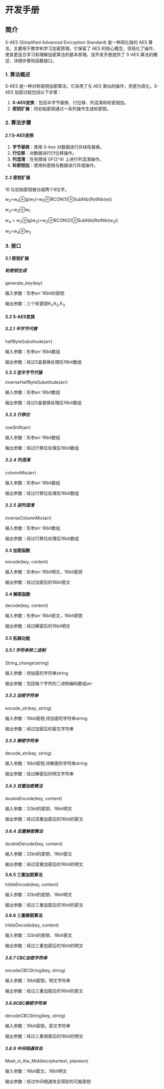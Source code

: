 # 开发手册

## 简介

S-AES (Simplified Advanced Encryption Standard) 是一种简化版的 AES 算法，主要用于教学和学习加密原理。它保留了 AES 的核心概念，但简化了操作，使其更适合学习和理解加密算法的基本原理。该开发手册提供了 S-AES 算法的概述、详细步骤和函数接口。

### **1. 算法概述**

S-AES 是一种对称密钥加密算法，它采用了与 AES 类似的操作，但更为简化。S-AES 加密过程包括以下步骤：

1. **S-AES变换**：包括半字节替换、行位移、列混淆和轮密钥加。
2. **密钥扩展**：将初始密钥通过一系列操作生成轮密钥。

### **2. 算法步骤**

#### 2.1 S-AES变换

1. **字节替换**：使用 S-box 对数据进行非线性替换。
2. **行位移**：对数据进行行位移操作。
3. **列混淆**：在有限域 GF(2^4) 上进行列混淆操作。
4. **轮密钥加**：使用轮密钥与数据进行异或操作。

#### 2.2 密钥扩展

 16 位初始密钥被分成两个8位字。

w<sub>2</sub>=w<sub>0</sub>⊕g(w<sub>1</sub>)=w<sub>0</sub>⊕RCON(1)⊕SubNib(RotNib(w))

w<sub>3</sub>=w<sub>2</sub>⊕w<sub>1</sub>

w<sub>4</sub> = w<sub>2</sub>⊕g(w<sub>3</sub>)=w<sub>2</sub>⊕RCON(2)⊕SubNib(RotNib(w<sub>3</sub>))

w<sub>5</sub>=w<sub>4</sub>⊕w<sub>3</sub>

### **3. 接口**

#### 3.1 密钥扩展

##### 轮密钥生成

generate_key(key)

输入参数：形参arr  16bit的密钥

输出参数：三个轮密钥K<sub>1</sub>,K<sub>2</sub>,K<sub>3</sub>

#### 3.2 S-AES变换

##### 3.2.1 半字节代替 

halfByteSubstitude(arr)

输入参数：形参arr 16bit数组

输出参数：经过S盒替换处理后16bit数组

**3.2.2 逆半字节代替**

inverseHalfByteSubstitude(arr)

输入参数：形参arr 16bit数组

输出参数：经过S盒替换处理后16bit数组

##### 3.2.3 行移位

rowShift(arr)

输入参数：形参arr 16bit数组

输出参数：经过行移位处理后16bit数组

##### 3.2.4 列混淆

columnMix(arr)

输入参数：形参arr 16bit数组

输出参数：经过行移位处理后16bit数组

##### 3.2.5 逆列混淆

inverseColumnMix(arr)

输入参数：形参arr 16bit数组

输出参数：经过行移位处理后16bit数组

#### 3.3 加密函数

encode(key, content)

输入参数：形参arr 16bit明文，16bit密钥

输出参数：经过加密后的16bit密文

#### 3.4 解密函数

decode(key, content)

输入参数：形参arr 16bit密文，16bit密钥

输出参数：经过解密后的16bit明文

####  3.5 拓展功能

##### 3.5.1 字符串转二进制

String_change(string)

输入参数：待加密的字符串string

输出参数：包括每个字符的二进制编码数组arr

##### 3.5.2 加密字符串

encode_str(key, string)

输入参数：16bit密钥,待加密的字符串string

输出参数：经过加密后的密文字符串

##### 3.5.3 解密字符串

decode_str(key, string)

输入参数：16bit密钥,待解密的字符串string

输出参数：经过解密后的明文字符串

##### 3.6.3 **双重加密算法**

doubleEncode(key, content)

输入参数：32bit的密钥、16bit明文

输出参数：经过双重加密后的16bit的密文

##### 3.6.4 **双重解密算法**

doubleDecode(key, content)

输入参数：32bit的密钥、16bit密文

输出参数：经过双重加密后的16bit的明文 

 **3.6.5 三重加密算法**

tribleEncode(key, content)

输入参数：32bit的密钥、16bit明文

输出参数：经过三重加密后的16bit的密文

 **3.6.6 三重解密算法**

tribleDecode(key, content)

输入参数：32bit的密钥、16bit密文

输出参数：经过三重加密后的16bit的明文

##### 3.6.7 **CBC加密字符串**

encodeCBCString(key, string)

输入参数：16bit密钥，明文字符串

输出参数：经过三重加密后的16bit的密文

##### 3.6.8**CBC解密字符串**

decodeCBCString(key, string)

输入参数：16bit密钥，密文字符串

输出参数：经过三重借密后的16bit的明文

##### 3.6.9 **中间相遇攻击**

Meet_in_the_Middle(ciphertext, plaintext)

输入参数：16bit密文，16bit明文

输出参数：经过中间相遇攻击得到的可能密钥
